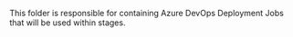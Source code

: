 This folder is responsible for containing Azure DevOps Deployment Jobs that will be used within stages.
